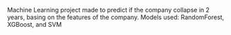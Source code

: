 Machine Learning project made to predict if the company collapse in 2 years, basing on the features of the company. Models used: RandomForest, XGBoost, and SVM
